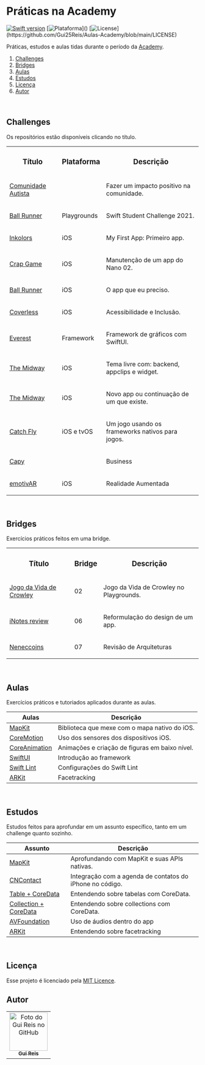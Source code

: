 # Práticas na Academy
[![Swift version](https://img.shields.io/badge/swift-v5.3+-blue?logo=swift)](https://swift.org/download/#releases)
[![Plataforma](https://img.shields.io/badge/plataforma-Apple-lightgrey?)]()
[![License](https://img.shields.io/badge/licença-MIT-brightgreen?)](https://github.com/Gui25Reis/Aulas-Academy/blob/main/LICENSE)

Práticas, estudos e aulas tidas durante o período da [Academy](https://developeracademy.mackenzie.br/).

1. [Challenges](#challenges)
2. [Bridges](#bridges)
3. [Aulas](#aulas)
4. [Estudos](#estudos)
5. [Licença](#licença)
6. [Autor](#author)

<!-- 5. [Documentação](#documentação) -->

</br>

## Challenges
Os repositórios estão disponíveis clicando no título.

<table>
    <tr>
        <td><h3 align="center">Título</h3></td>
        <td><h3 align="center">Plataforma</h3></td>
        <td><h3 align="center">Descrição</h3></td>
    </tr>
    <tr>
        <td><a href="https://twitter.com/AppleEDU/status/1349506883443445760"><p>Comunidade Autista</p></a></td>
        <td><p></p></td>
        <td><p>Fazer um impacto positivo na comunidade.</p></td>
    </tr>
    <tr>
        <td><a href="https://github.com/Gui25Reis/Swift-Student-Challenge-2021"><p>Ball Runner</p></a></td>
        <td><p>Playgrounds</p></td>
        <td><p>Swift Student Challenge 2021.</p></td>
    </tr>
    <tr>
        <td><a href="https://github.com/Gui25Reis/Inkolors"><p>Inkolors</p></a></td>
        <td><p>iOS</p></td>
        <td><p>My First App: Primeiro app.</p></td>
    </tr>
    <tr>
        <td><a href="https://github.com/Gui25Reis/Crap-Game"><p>Crap Game</p></a></td>
        <td><p>iOS</p></td>
        <td><p>Manutenção de um app do Nano 02.</p></td>
    </tr>
    <tr>
        <td><a href="https://github.com/Gui25Reis/Ball-Runner"><p>Ball Runner</p></a></td>
        <td><p>iOS</p></td>
        <td><p>O app que eu preciso.</p></td>
    </tr>
    <tr>
        <td><a href="https://github.com/Gui25Reis/Coverless"><p>Coverless</p></a></td>
        <td><p>iOS</p></td>
        <td><p>Acessibilidade e Inclusão.</p></td>
    </tr>
    <tr>
        <td><a href="https://github.com/Developer-Academy-Mackenzie-2021-2022/Everest"><p>Everest</p></a></td>
        <td><p>Framework</p></td>
        <td><p>Framework de gráficos com SwiftUI.</p></td>
    </tr>
    <tr>
        <td><a href="https://github.com/biaduque/TheMidway"><p>The Midway</p></a></td>
        <td><p>iOS</p></td>
        <td><p>Tema livre com: backend, appclips e widget.</p></td>
    </tr>
    <tr>
        <td><a href="https://github.com/biaduque/TheMidway"><p>The Midway</p></a></td>
        <td><p>iOS</p></td>
        <td><p>Novo app ou continuação de um que existe.</p></td>
    </tr>
    <tr>
        <td><a href="https://github.com/rebeccamello/SinglePlayerGame"><p>Catch Fly</p></a></td>
        <td><p>iOS e tvOS</p></td>
        <td><p>Um jogo usando os frameworks nativos para jogos.</p></td>
    </tr>
    <tr>
        <td><a href="https://github.com/gbrlCM/MC4-Capivara-Gamer"><p>Capy</p></a></td>
        <td><p></p></td>
        <td><p>Business</p></td>
    </tr>
    <tr>
        <td><a href="https://github.com/Gui25Reis/Realidade-Aumentada"><p>emotivAR</p></a></td>
        <td><p>iOS</p></td>
        <td><p>Realidade Aumentada</p></td>
    </tr>
</table>

</br>


## Bridges
Exercícios práticos feitos em uma bridge.

<table>
    <tr>
        <td><h3 align="center">Título</h3></td>
        <td><h3 align="center">Bridge</h3></td>
        <td><h3 align="center">Descrição</h3></td>
    </tr>
    <tr>
        <td><a href="https://github.com/Gui25Reis/Game-of-Life"><p>Jogo da Vida de Crowley</p></a></td>
        <td><p>02</p></td>
        <td><p>Jogo da Vida de Crowley no Playgrounds.</p></td>
    </tr>
    <tr>
        <td><a href="https://github.com/Gui25Reis/Aulas-Academy/tree/main/Bridges/iNotes"><p>iNotes review</p></a></td>
        <td><p>06</p></td>
        <td><p>Reformulação do design de um app.</p></td>
    </tr>
    <tr>
        <td><a href="https://github.com/Gui25Reis/Aulas-Academy/tree/main/Bridges/Neneccoins"><p>Neneccoins</p></a></td>
        <td><p>07</p></td>
        <td><p>Revisão de Arquiteturas</p></td>
    </tr>
</table>

</br>


## Aulas
Exercícios práticos e tutoriados aplicados durante as aulas.

Aulas     | Descrição
--------- | ---------
[MapKit](https://github.com/Gui25Reis/Aulas-Academy/tree/main/Aulas/MapKit)                | Biblioteca que mexe com o mapa nativo do iOS.
[CoreMotion](https://github.com/Gui25Reis/Aulas-Academy/tree/main/Aulas/CoreMotion)        | Uso dos sensores dos dispositivos iOS.
[CoreAnimation](https://github.com/Gui25Reis/Aulas-Academy/tree/main/Aulas/CoreAnimation)  | Animações e criação de figuras em baixo nível.
[SwiftUI](https://github.com/Gui25Reis/Aulas-Academy/tree/main/Aulas/SwiftUI)              | Introdução ao framework
[Swift Lint](https://github.com/Gui25Reis/Aulas-Academy/tree/main/Aulas/Swift%20Lint/SwiftLint-Aula)  | Configurações do Swift Lint
[ARKit](https://github.com/Gui25Reis/Aulas-Academy/tree/main/Aulas/Face%20Tracking/Aula)   | Facetracking

</br>


## Estudos
Estudos feitos para aprofundar em um assunto específico, tanto em um challenge quanto sozinho.

Assunto   | Descrição
--------- | ---------
[MapKit](https://github.com/Gui25Reis/Aulas-Academy/tree/main/Estudos/MapKit)           | Aprofundando com MapKit e suas APIs nativas.
[CNContact](https://github.com/Gui25Reis/Aulas-Academy/tree/main/Estudos/CNContact)     | Integração com a agenda de contatos do iPhone no código.
[Table + CoreData](https://github.com/Gui25Reis/Aulas-Academy/tree/main/Estudos/TableView-CoreData)         | Entendendo sobre tabelas com CoreData.
[Collection + CoreData](https://github.com/Gui25Reis/Aulas-Academy/tree/main/Estudos/Collection-CoreData)   | Entendendo sobre collections com CoreData.
[AVFoundation](https://github.com/Gui25Reis/Aulas-Academy/tree/main/Estudos/AVFoundation)                   | Uso de áudios dentro do app
[ARKit](https://github.com/Gui25Reis/Aulas-Academy/tree/main/Aulas/Face%20Tracking/AR-Bronze)               | Entendendo sobre facetracking


</br>


<!-- ## Documentação
Mais informações sobre as práticas se encontra na [wiki](https://github.com/Gui25Reis/Aulas-Academy/wiki) do projeto. -->


## Licença
Esse projeto é licenciado pela [MIT Licence](https://github.com/Gui25Reis/Aulas-Academy/blob/dev/LICENSE).


## Autor
<table>
    <tr>
        <td align="center">
            <a href="https://github.com/Gui25Reis">
                <img src="https://avatars1.githubusercontent.com/u/48360732" width="100px;" alt="Foto do Gui Reis no GitHub"/><br>
                <sub>
                    <b>Gui Reis</b>
                </sub>
            </a>
        </td>
    </tr>
</table>
